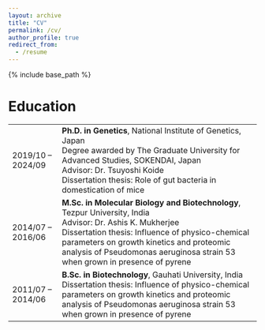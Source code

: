```yaml
---
layout: archive
title: "CV"
permalink: /cv/
author_profile: true
redirect_from:
  - /resume
---
```


{% include base_path %}

Education
======
<table style="border: none; width: 100%;">
  <tr>
    <td style="border: none; width: 20%;">2019/10 – 2024/09</td>
    <td style="border: none;">
      <b>Ph.D. in Genetics</b>, National Institute of Genetics, Japan<br>
      Degree awarded by The Graduate University for Advanced Studies, SOKENDAI, Japan<br>
      Advisor: Dr. Tsuyoshi Koide<br>
      Dissertation thesis: Role of gut bacteria in domestication of mice
    </td>
  </tr>
  <tr>
    <td style="border: none;">2014/07 – 2016/06</td>
    <td style="border: none;">
      <b>M.Sc. in Molecular Biology and Biotechnology</b>, Tezpur University, India<br>
      Advisor: Dr. Ashis K. Mukherjee<br>
      Dissertation thesis: Influence of physico-chemical parameters on growth kinetics and proteomic analysis of Pseudomonas aeruginosa strain 53 when grown in presence of pyrene
    </td>
  </tr>
  <tr>
    <td style="border: none;">2011/07 – 2014/06</td>
    <td style="border: none;">
      <b>B.Sc. in Biotechnology</b>, Gauhati University, India<br>
      Dissertation thesis: Influence of physico-chemical parameters on growth kinetics and proteomic analysis of Pseudomonas aeruginosa strain 53 when grown in presence of pyrene
    </td>
  </tr>
</table>
